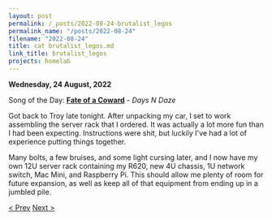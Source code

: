 ```yaml
---
layout: post
permalink: /_posts/2022-08-24-brutalist_legos
permalink_name: "/posts/2022-08-24"
filename: "2022-08-24"
title: cat brutalist_legos.md
link_title: brutalist_legos
projects: homelab
---
```

**Wednesday, 24 August, 2022**

Song of the Day: [**Fate of a Coward**](https://youtu.be/IMdy4FHWhnQ) - *Days N Daze*

Got back to Troy late tonight. After unpacking my car, I set to work assembling the server rack that I ordered. It was actually a lot more fun than I had been expecting. Instructions were shit, but luckily I've had a lot of experience putting things together.

Many bolts, a few bruises, and some light cursing later, and I now have my own 12U server rack containing my R620, new 4U chassis, 1U network switch, Mac Mini, and Raspberry Pi. This should allow me plenty of room for future expansion, as well as keep all of that equipment from ending up in a jumbled pile.

[< Prev](/_posts/2022-08-15-laying_plans)    [Next >](/_posts/2022-08-25-network_online)
